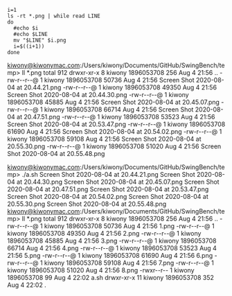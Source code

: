 ```
i=1
ls -rt *.png | while read LINE
do
  #echo $i
  #echo $LINE
  mv "$LINE" $i.png
  i=$((i+1))
done
```

kiwony@kiwonymac.com:/Users/kiwony/Documents/GitHub/SwingBench/temp> ll *.png
total 912
drwxr-xr-x   8 kiwony  1896053708    256 Aug  4 21:56 ..
-rw-r--r--@  1 kiwony  1896053708  50736 Aug  4 21:56 Screen Shot 2020-08-04 at 20.44.21.png
-rw-r--r--@  1 kiwony  1896053708  49350 Aug  4 21:56 Screen Shot 2020-08-04 at 20.44.30.png
-rw-r--r--@  1 kiwony  1896053708  45885 Aug  4 21:56 Screen Shot 2020-08-04 at 20.45.07.png
-rw-r--r--@  1 kiwony  1896053708  66714 Aug  4 21:56 Screen Shot 2020-08-04 at 20.47.51.png
-rw-r--r--@  1 kiwony  1896053708  53523 Aug  4 21:56 Screen Shot 2020-08-04 at 20.53.47.png
-rw-r--r--@  1 kiwony  1896053708  61690 Aug  4 21:56 Screen Shot 2020-08-04 at 20.54.02.png
-rw-r--r--@  1 kiwony  1896053708  59108 Aug  4 21:56 Screen Shot 2020-08-04 at 20.55.30.png
-rw-r--r--@  1 kiwony  1896053708  51020 Aug  4 21:56 Screen Shot 2020-08-04 at 20.55.48.png

kiwony@kiwonymac.com:/Users/kiwony/Documents/GitHub/SwingBench/temp> ./a.sh
Screen Shot 2020-08-04 at 20.44.21.png
Screen Shot 2020-08-04 at 20.44.30.png
Screen Shot 2020-08-04 at 20.45.07.png
Screen Shot 2020-08-04 at 20.47.51.png
Screen Shot 2020-08-04 at 20.53.47.png
Screen Shot 2020-08-04 at 20.54.02.png
Screen Shot 2020-08-04 at 20.55.30.png
Screen Shot 2020-08-04 at 20.55.48.png
kiwony@kiwonymac.com:/Users/kiwony/Documents/GitHub/SwingBench/temp> ll *.png
total 912
drwxr-xr-x   8 kiwony  1896053708    256 Aug  4 21:56 ..
-rw-r--r--@  1 kiwony  1896053708  50736 Aug  4 21:56 1.png
-rw-r--r--@  1 kiwony  1896053708  49350 Aug  4 21:56 2.png
-rw-r--r--@  1 kiwony  1896053708  45885 Aug  4 21:56 3.png
-rw-r--r--@  1 kiwony  1896053708  66714 Aug  4 21:56 4.png
-rw-r--r--@  1 kiwony  1896053708  53523 Aug  4 21:56 5.png
-rw-r--r--@  1 kiwony  1896053708  61690 Aug  4 21:56 6.png
-rw-r--r--@  1 kiwony  1896053708  59108 Aug  4 21:56 7.png
-rw-r--r--@  1 kiwony  1896053708  51020 Aug  4 21:56 8.png
-rwxr--r--   1 kiwony  1896053708     99 Aug  4 22:02 a.sh
drwxr-xr-x  11 kiwony  1896053708    352 Aug  4 22:02 .